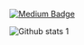 [![Medium Badge](https://img.shields.io/badge/-Medium-757575?style=flat-quare&labelColor=757575&logo=Medium&logoColor=white&link=link)](https://medium.com/@zalcod)

![Github stats 1](https://github-readme-stats.vercel.app/api?username=zalcod&show_icons=true&theme=gradient)


